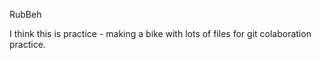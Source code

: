 RubBeh


I think this is practice - making a bike with lots of files for git colaboration practice.
